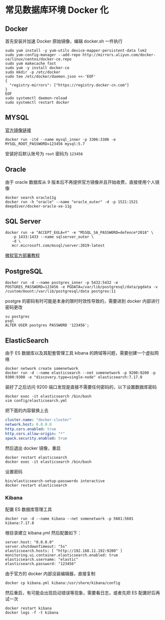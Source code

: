 # 常见数据库环境 Docker 化

## Docker

首先安装并加速 Docker 原始镜像，编辑 docker.sh 一件执行

```shell
sudo yum install -y yum-utils device-mapper-persistent-data lvm2
sudo yum-config-manager --add-repo http://mirrors.aliyun.com/docker-ce/linux/centos/docker-ce.repo
sudo yum makecache fast
sudo yum -y install docker-ce
sudo mkdir -p /etc/docker
sudo tee /etc/docker/daemon.json <<-'EOF'
{
  "registry-mirrors": ["https://registry.docker-cn.com"]
}
EOF
sudo systemctl daemon-reload
sudo systemctl restart docker
```

## MYSQL

[官方镜像链接](https://hub.docker.com/_/mysql)

```shell
docker run -itd --name mysql_inner -p 3306:3306 -e MYSQL_ROOT_PASSWORD=123456 mysql:5.7
```

安装好后默认账号为 `root` 密码为 `123456`

## Oracle

由于 oracle 数据库从 9 版本后不再提供官方镜像并且开始收费，直接使用个人镜像

```shell
docker search oracle11g
docker run -h "oracle" --name "oracle_outer" -d -p 1521:1521 deepdiver/docker-oracle-xe-11g
```

## SQL Server

```shell
docker run -e "ACCEPT_EULA=Y" -e "MSSQL_SA_PASSWORD=defence*2018" \
   -p 1433:1433 --name sqlserver_outer \
   -d \
   mcr.microsoft.com/mssql/server:2019-latest
```

[微软官方部署教程](https://learn.microsoft.com/zh-cn/sql/linux/quickstart-install-connect-docker?view=sql-server-linux-ver15&preserve-view=true&pivots=cs1-bash)

## PostgreSQL

```shell
docker run -d --name postgres_inner -p 5432:5432 -e POSTGRES_PASSWORD=123456 -e PGDATA=/var/lib/postgresql/data/pgdata -v /custom/mount:/var/lib/postgresql/data postgres:11
```

postgre 的密码有时可能是本身的限时时效性导致的，需要进到 docker 内部进行密码更改

```shell
su postgres
psql
ALTER USER postgres PASSWORD '123456';
```

## ElasticSearch

由于 ES 数据库以及其配套管理工具 kibana 的跨域等问题，需要创建一个虚拟网络

```shell
docker network create somenetwork
docker run -d --name elasticsearch --net somenetwork -p 9200:9200 -p 9300:9300 -e "discovery.type=single-node" elasticsearch:7.17.8
```

装好了之后访问 9200 端口发现是直接不需要任何密码的，以下设置数据库密码

```shell
docker exec -it elasticsearch /bin/bash
vim config/elasticsearch.yml
```

把下面的内容替换上去

```yml
cluster.name: "docker-cluster"
network.host: 0.0.0.0
http.cors.enabled: true
http.cors.allow-origin: "*"
xpack.security.enabled: true
```

然后退出 docker 镜像，重启

```shell
docker restart elasticsearch
docker exec -it elasticsearch /bin/bash
```

设置密码

```shell
bin/elasticsearch-setup-passwords interactive
docker restart elasticsearch
```

### Kibana

配置 ES 数据库管理工具

```shell
docker run -d --name kibana --net somenetwork -p 5601:5601 kibana:7.17.8
```

根目录建立 kibana.yml 然后配置如下：

```shell
server.host: "0.0.0.0"
server.shutdownTimeout: "5s"
elasticsearch.hosts: [ "http://192.168.11.192:9200" ]
monitoring.ui.container.elasticsearch.enabled: true
elasticsearch.username: "elastic"
elasticsearch.password: "123456"
```

由于官方的 docker 内部没装编辑器，直接复制

```shell
docker cp kibana.yml kibana:/usr/share/kibana/config
```

然后重启，有可能会出现启动错误等现象，需要看日志，或者先把 ES 配置好后再试一次

```shell
docker restart kibana
docker logs -f -t kibana
```
